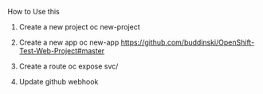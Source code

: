 How to Use this

1.  Create a new project
    oc new-project <project name>
2.  Create a new app
    oc new-app https://github.com/buddinski/OpenShift-Test-Web-Project#master
3.  Create a route
    oc expose svc/<project name>

4.  Update github webhook




